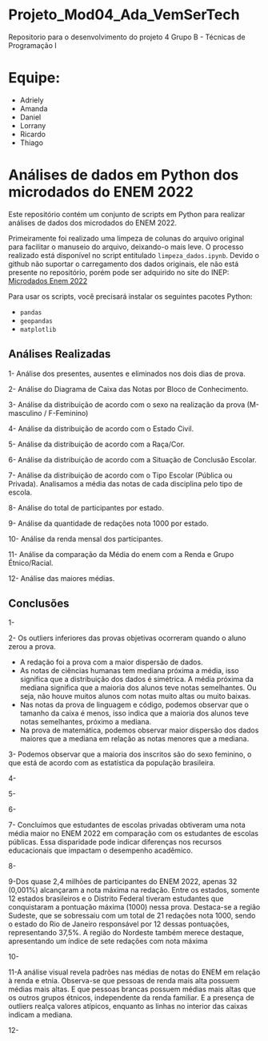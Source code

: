 # Projeto_Mod04_Ada_VemSerTech
Repositorio para o desenvolvimento do projeto 4 Grupo B - Técnicas de Programação I

# Equipe:
- Adriely
- Amanda
- Daniel
- Lorrany
- Ricardo
- Thiago

# Análises de dados em Python dos microdados do ENEM 2022

Este repositório contém um conjunto de scripts em Python para realizar análises de dados dos microdados do ENEM 2022.

Primeiramente foi realizado uma limpeza de colunas do arquivo original para facilitar o manuseio do arquivo, deixando-o mais leve. O processo realizado está disponível no script entitulado ``limpeza_dados.ipynb``. Devido o github não suportar o carregamento dos dados originais, ele não está presente no repositório, porém pode ser adquirido no site do INEP:
[Microdados Enem 2022](https://www.gov.br/inep/pt-br/acesso-a-informacao/dados-abertos/microdados/enem)

Para usar os scripts, você precisará instalar os seguintes pacotes Python:

- ``pandas``
- ``geopandas``
- ``matplotlib``


## Análises Realizadas

1- Análise dos presentes, ausentes e eliminados nos dois dias de prova.

2- Análise do Diagrama de Caixa das Notas por Bloco de Conhecimento.

3- Análise da distribuição de acordo com o sexo na realização da prova (M-masculino / F-Feminino)

4- Análise da distribuição de acordo com o Estado Civil.

5- Análise da distribuição de acordo com a Raça/Cor.

6- Análise da distribuição de acordo com a Situação de Conclusão Escolar.

7- Análise da distribuição de acordo com o Tipo Escolar (Pública ou Privada). Analisamos a média das notas de cada disciplina pelo tipo de escola.

8- Análise do total de participantes por estado.

9- Análise da quantidade de redações nota 1000 por estado.

10- Análise da renda mensal dos participantes.

11- Análise da comparação da Média do enem com a Renda e Grupo Étnico/Racial.

12- Análise das maiores médias.


## Conclusões

1- 

2- Os outliers inferiores das provas objetivas ocorreram quando o aluno zerou a prova.
- A redação foi a prova com a maior dispersão de dados.
- As notas de ciências humanas tem mediana próxima a média, isso significa que a distribuição dos dados é simétrica. A média próxima da mediana significa que a maioria dos alunos teve notas semelhantes. Ou seja, não houve muitos alunos com notas muito altas ou muito baixas.
- Nas notas da prova de linguagem e código, podemos observar que o tamanho da caixa é menos, isso indica que a maioria dos alunos teve notas semelhantes, próximo a mediana.
- Na prova de matemática, podemos observar maior dispersão dos dados maiores que a mediana em relação as notas menores que a mediana.

3- Podemos observar que a maioria dos inscritos são do sexo feminino, o que está de acordo com as estatística da população brasileira.

4-

5-

6-

7- Concluímos que estudantes de escolas privadas obtiveram uma nota média maior no ENEM 2022 em comparação com os estudantes de escolas públicas.
Essa disparidade pode indicar diferenças nos recursos educacionais que impactam o desempenho acadêmico.

8-

9-Dos quase 2,4 milhões de participantes do ENEM 2022, apenas 32 (0,001%) alcançaram a nota máxima na redação. Entre os estados, somente 12 estados brasileiros e o Distrito Federal tiveram estudantes que conquistaram a pontuação máxima (1000) nessa prova. Destaca-se a região Sudeste, que se sobressaiu com um total de 21 redações nota 1000, sendo o estado do Rio de Janeiro responsável por 12 dessas pontuações, representando 37,5%. A região do Nordeste também merece destaque, apresentando um índice de sete redações com nota máxima

10-

11-A análise visual revela padrões nas médias de notas do ENEM em relação à renda e etnia. Observa-se que pessoas de renda mais alta possuem médias mais altas. E que pessoas brancas possuem médias mais altas que os outros grupos étnicos, independente da renda familiar. E a presença de outliers realça valores atípicos, enquanto as linhas no interior das caixas indicam a mediana.

12-
